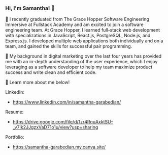 ### Hi, I'm Samantha! 👋

🌱 I recently graduated from The Grace Hopper Software Engineering Immersive at Fullstack Academy and am excited to join a software engineering team. At Grace Hopper, I learned full-stack web development with specializations in JavaScript, React.js, PostgreSQL, Node.js, and Express.js. I developed multiple web applications both individually and on a team, and gained the skills for successful pair programming. 

🌸 My background in digital marketing over the last four years has provided me with an in-depth understanding of the user experience, which I enjoy leveraging as a software developer to help my team maximize product success and write clean and efficient code.

🐝 Learn more about me below! 

LinkedIn:
- https://www.linkedin.com/in/samantha-garabedian/

Resume:
- https://drive.google.com/file/d/1zr4RquAxktSU-_v7Ik2JJgzxVaD71o1u/view?usp=sharing

Portfolio:
- https://samantha-garabedian.my.canva.site/

